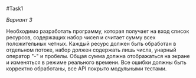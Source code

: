 #Task1

_Вариант 3_

Необходимо разработать программу, которая получает на вход список ресурсов, содержащих набор чисел и считает сумму всех положительных четных. Каждый ресурс должен быть обработан в отдельном потоке, набор должен содержать лишь числа, унарный оператор "-" и пробелы. Общая сумма должна отображаться на экране и изменяться в режиме реального времени. Все ошибки должны быть корректно обработаны, все API покрыто модульными тестами.
